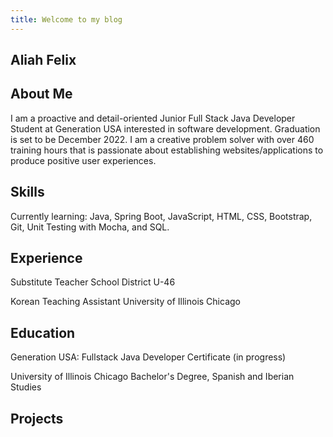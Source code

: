 ```yaml
---
title: Welcome to my blog
---
```


Aliah Felix
---


About Me
---
I am a proactive and detail-oriented Junior Full Stack Java Developer Student at Generation USA interested in software development. Graduation is set to be December 2022. I am a creative problem solver with over 460 training hours that is passionate about establishing websites/applications to produce positive user experiences. 

Skills
---
Currently learning: Java, Spring Boot, JavaScript, HTML, CSS, Bootstrap, Git, Unit Testing with Mocha, and SQL.

Experience
---
Substitute Teacher
School District U-46

Korean Teaching Assistant
University of Illinois Chicago


Education
---
Generation USA:
Fullstack Java Developer Certificate (in progress)

University of Illinois Chicago
Bachelor's Degree, Spanish and Iberian Studies

Projects
---

